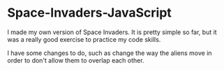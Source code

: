 # Space-Invaders-JavaScript

I made my own version of Space Invaders.
It is pretty simple so far, but it was a really good exercise to practice my code skills.

I have some changes to do, such as change the way the aliens move in order to don't allow them to overlap each other.
